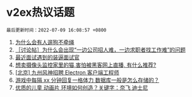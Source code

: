 # v2ex热议话题

`最后更新时间：2022-07-09 16:08:57 +0800`

1. [为什么会有人遛狗不牵绳](https://www.v2ex.com/t/865052)
1. [［讨论帖］为什么会出现“一边公司招人难，一边求职者找工作难”的问题](https://www.v2ex.com/t/865031)
1. [最近面试遇到的装逼面试官](https://www.v2ex.com/t/865045)
1. [想卖摄像头监控家里的猫,害怕被黑客网上直播, 有什么推荐?](https://www.v2ex.com/t/864960)
1. [[北京] 九州风神招聘 Electron 客户端工程师](https://www.v2ex.com/t/864974)
1. [游戏中每隔 xx 分钟回复一格体力 数据库一般是怎么存储的？](https://www.v2ex.com/t/864966)
1. [优质的儿童 动画片 环境如何创造？关键字：奈飞 迪士尼](https://www.v2ex.com/t/864985)


